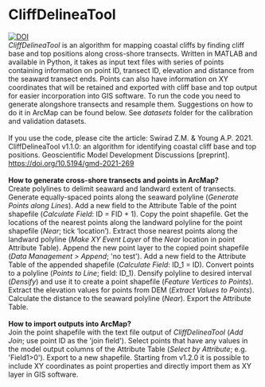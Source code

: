 # CliffDelineaTool
[![DOI](https://zenodo.org/badge/DOI/10.5281/zenodo.5724975.svg)](https://doi.org/10.5281/zenodo.5724975)</br>
<em>CliffDelineaTool</em> is an algorithm for mapping coastal cliffs by finding cliff base and top positions along cross-shore transects. Written in MATLAB and available in Python, it takes as input text files with series of points containing information on point ID, transect ID, elevation and distance from the seaward transect ends. Points can also have information on XY coordinates that will be retained and exported with cliff base and top output for easier incorporation into GIS software. To run the code you need to generate alongshore transects and resample them. Suggestions on how to do it in ArcMap can be found below. See <em>datasets</em> folder for the calibration and validation datasets.</br></br>
If you use the code, please cite the article: Swirad Z.M. & Young A.P. 2021. CliffDelineaTool v1.1.0: an algorithm for identifying coastal cliff base and top positions. Geoscientific Model Development Discussions [preprint]. https://doi.org/10.5194/gmd-2021-269</br></br>
<b>How to generate cross-shore transects and points in ArcMap?</b></br>
Create polylines to delimit seaward and landward extent of transects. Generate equally-spaced points along the seaward polyline (<em>Generate Points along Lines</em>). Add a new field to the Attribute Table of the point shapefile (<em>Calculate Field</em>: ID = FID + 1). Copy the point shapefile. Get the locations of the nearest points along the landward polyline for the point shapefile (<em>Near</em>; tick ‘location’). Extract those nearest points along the landward polyline (<em>Make XY Event Layer</em> of the <em>Near</em> location in point Attribute Table). Append the new point layer to the copied point shapefile (<em>Data Management > Append</em>; 'no test'). Add a new field to the Attribute Table of the appended shapefile (<em>Calculate Field</em>: ID_1 = ID). Convert points to a polyline (<em>Points to Line</em>; field: ID_1). Densify polyline to desired interval (<em>Densify</em>) and use it to create a point shapefile (<em>Feature Vertices to Points</em>). Extract the elevation values for points from DEM (<em>Extract Values to Points</em>). Calculate the distance to the seaward polyline (<em>Near</em>). Export the Attribute Table.</br></br>
<b>How to import outputs into ArcMap?</b></br>
Join the point shapefile with the text file output of <em>CliffDelineaTool</em> (<em>Add Join</em>; use point ID as the 'join field'). Select points that have any values in the model output columns of the Attribute Table (<em>Select by Attribute</em>; e.g. 'Field1>0'). Export to a new shapefile. Starting from v1.2.0 it is possible to include XY coordinates as point properties and directly import them as XY layer in GIS software.  
